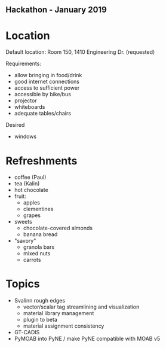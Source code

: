 Hackathon - January 2019
-------------------------

Location
========

Default location: Room 150, 1410 Engineering Dr. (requested)

Requirements:
* allow bringing in food/drink
* good internet connections
* access to sufficient power
* accessible by bike/bus
* projector
* whiteboards
* adequate tables/chairs

Desired
* windows

Refreshments
============

* coffee (Paul)
* tea (Kalin)
* hot chocolate
* fruit:
   - apples
   - clementines
   - grapes
* sweets
   - chocolate-covered almonds
   - banana bread
* "savory"
   - granola bars
   - mixed nuts
   - carrots


Topics
=======
* Svalinn rough edges
   - vector/scalar tag streamlining and visualization
   - material library management
   - plugin to beta
   - material assignment consistency
* GT-CADIS
* PyMOAB into PyNE / make PyNE compatible with MOAB v5
